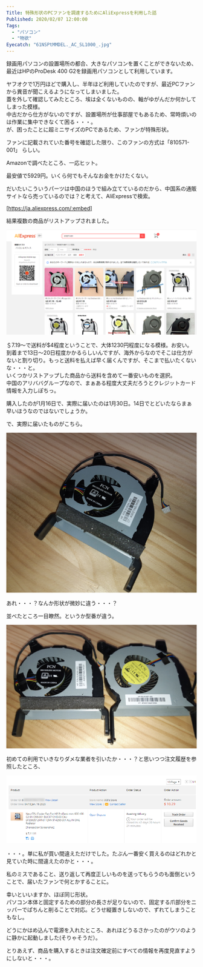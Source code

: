 ```yaml
---
Title: 特殊形状のPCファンを調達するためにAliExpressを利用した話
Published: 2020/02/07 12:00:00
Tags:
  - "パソコン"
  - "物欲"
Eyecatch: "61NSPtMMDEL._AC_SL1000_.jpg"
---
```

録画用パソコンの設置場所の都合、大きなパソコンを置くことができないため、最近はHPのProDesk 400 G2を録画用パソコンとして利用しています。  

ヤフオクで1万円ほどで購入し、半年ほど利用していたのですが、最近PCファンから異音が聞こえるようになってしまいました。  
蓋を外して確認してみたところ、埃は全くないものの、軸がゆがんだか何かしてしまった模様。  
中古だから仕方がないのですが、設置場所が仕事部屋でもあるため、常時煩いのは作業に集中できなくて困る・・・。  
が、困ったことに超ミニサイズのPCであるため、ファンが特殊形状。  

ファンに記載されていた番号を確認した限り、このファンの方式は「810571-001」 らしい。  

Amazonで調べたところ、一応ヒット。  

<?# AmazonAffiliate B07JB7C1FZ /?>

最安値で5929円。いくら何でもそんなお金をかけたくない。  

だいたいこういうパーツは中国のほうで組み立てているのだから、中国系の通販サイトなら売っているのでは？と考えて、AliExpressで検索。  

[https://ja.aliexpress.com/:embed]

結果複数の商品がリストアップされました。  

![](20200204014508.png) 

＄7.19～で送料が$4程度ということで、大体1230円程度になる模様。お安い。  
到着まで13日～20日程度かかるらしいんですが、海外からなのでそこは仕方がないと割り切り。もっと送料を払えば早く届くんですが、そこまで払いたくないな・・・と。  
いくつかリストアップした商品から送料を含めて一番安いものを選択。  
中国のアリババグループなので、まぁある程度大丈夫だろうとクレジットカード情報を入力しぽちっ。  

購入したのが1月16日で、実際に届いたのは1月30日。14日でとどいたならまぁ早いほうなのではないでしょうか。  

で、実際に届いたものがこちら。  

![](20200206191319.png) 

あれ・・・？なんか形状が微妙に違う・・・？  

並べたところ一目瞭然。というか型番が違う。  

![](20200206191347.png) 

初めての利用でいきなりダメな業者を引いたか・・・？と思いつつ注文履歴を参照したところ、  

![](20200204015726.png) 

・・・。単に私が買い間違えただけでした。たぶん一番安く買えるのはどれかと見ていた時に間違えたのかと・・・。  

私のミスであること、送り返して再度正しいものを送ってもらうのも面倒ということで、届いたファンで何とかすることに。  

幸いといいますか、ほぼ同じ形状。  
パソコン本体と固定するための部分の長さが足りないので、固定する爪部分をニッパーでぱちんと削ることで対応。どうせ縦置きしないので、ずれてしまうこともなし。  

どうにかはめ込んで電源を入れたところ、あれほどうるさかったのがウソのように静かに起動しました(そりゃそうだ）。  

とりあえず、商品を購入するときは注文確定前にすべての情報を再度見直すようにしないと・・・。
